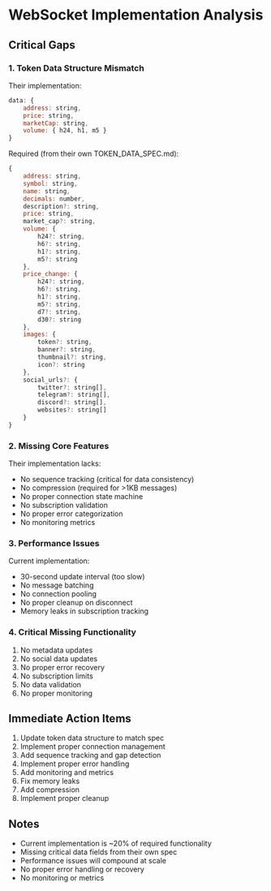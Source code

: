 # WebSocket Implementation Analysis

## Critical Gaps

### 1. Token Data Structure Mismatch
Their implementation:
```javascript
data: {
    address: string,
    price: string,
    marketCap: string,
    volume: { h24, h1, m5 }
}
```

Required (from their own TOKEN_DATA_SPEC.md):
```javascript
{
    address: string,
    symbol: string,
    name: string,
    decimals: number,
    description?: string,
    price: string,
    market_cap?: string,
    volume: {
        h24?: string,
        h6?: string,
        h1?: string,
        m5?: string
    },
    price_change: {
        h24?: string,
        h6?: string,
        h1?: string,
        m5?: string,
        d7?: string,
        d30?: string
    },
    images: {
        token?: string,
        banner?: string,
        thumbnail?: string,
        icon?: string
    },
    social_urls?: {
        twitter?: string[],
        telegram?: string[],
        discord?: string[],
        websites?: string[]
    }
}
```

### 2. Missing Core Features
Their implementation lacks:
- No sequence tracking (critical for data consistency)
- No compression (required for >1KB messages)
- No proper connection state machine
- No subscription validation
- No proper error categorization
- No monitoring metrics

### 3. Performance Issues
Current implementation:
- 30-second update interval (too slow)
- No message batching
- No connection pooling
- No proper cleanup on disconnect
- Memory leaks in subscription tracking

### 4. Critical Missing Functionality
1. No metadata updates
2. No social data updates
3. No proper error recovery
4. No subscription limits
5. No data validation
6. No proper monitoring

## Immediate Action Items

1. Update token data structure to match spec
2. Implement proper connection management
3. Add sequence tracking and gap detection
4. Implement proper error handling
5. Add monitoring and metrics
6. Fix memory leaks
7. Add compression
8. Implement proper cleanup

## Notes
- Current implementation is ~20% of required functionality
- Missing critical data fields from their own spec
- Performance issues will compound at scale
- No proper error handling or recovery
- No monitoring or metrics 